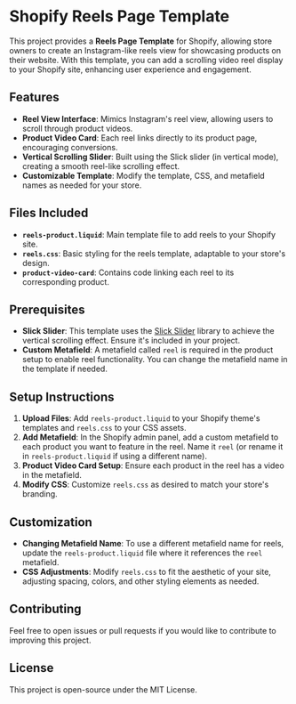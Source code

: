 # Shopify Reels Page Template

This project provides a **Reels Page Template** for Shopify, allowing store owners to create an Instagram-like reels view for showcasing products on their website. With this template, you can add a scrolling video reel display to your Shopify site, enhancing user experience and engagement.

## Features

- **Reel View Interface**: Mimics Instagram's reel view, allowing users to scroll through product videos.
- **Product Video Card**: Each reel links directly to its product page, encouraging conversions.
- **Vertical Scrolling Slider**: Built using the Slick slider (in vertical mode), creating a smooth reel-like scrolling effect.
- **Customizable Template**: Modify the template, CSS, and metafield names as needed for your store.

## Files Included

- **`reels-product.liquid`**: Main template file to add reels to your Shopify site.
- **`reels.css`**: Basic styling for the reels template, adaptable to your store's design.
- **`product-video-card`**: Contains code linking each reel to its corresponding product.

## Prerequisites

- **Slick Slider**: This template uses the [Slick Slider](https://kenwheeler.github.io/slick/) library to achieve the vertical scrolling effect. Ensure it's included in your project.
- **Custom Metafield**: A metafield called `reel` is required in the product setup to enable reel functionality. You can change the metafield name in the template if needed.

## Setup Instructions

1. **Upload Files**: Add `reels-product.liquid` to your Shopify theme's templates and `reels.css` to your CSS assets.
2. **Add Metafield**: In the Shopify admin panel, add a custom metafield to each product you want to feature in the reel. Name it `reel` (or rename it in `reels-product.liquid` if using a different name).
3. **Product Video Card Setup**: Ensure each product in the reel has a video in the metafield.
4. **Modify CSS**: Customize `reels.css` as desired to match your store's branding.

## Customization

- **Changing Metafield Name**: To use a different metafield name for reels, update the `reels-product.liquid` file where it references the `reel` metafield.
- **CSS Adjustments**: Modify `reels.css` to fit the aesthetic of your site, adjusting spacing, colors, and other styling elements as needed.

## Contributing

Feel free to open issues or pull requests if you would like to contribute to improving this project.

## License

This project is open-source under the MIT License.
